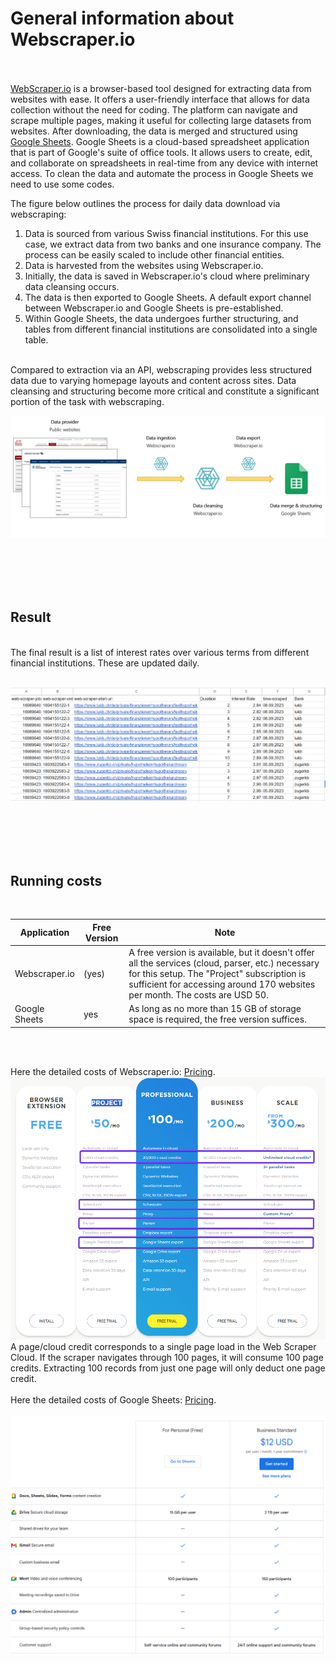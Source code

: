 # General information about Webscraper.io
<br><br>
[WebScraper.io](https://webscraper.io/) is a browser-based tool designed for extracting data from websites with ease. It offers a user-friendly interface that allows for data collection without the need for coding. The platform can navigate and scrape multiple pages, making it useful for collecting large datasets from websites. After downloading, the data is merged and structured using [Google Sheets](https://www.google.com/sheets/about/). Google Sheets is a cloud-based spreadsheet application that is part of Google's suite of office tools. It allows users to create, edit, and collaborate on spreadsheets in real-time from any device with internet access. To clean the data and automate the process in Google Sheets we need to use some codes. 

The figure below outlines the process for daily data download via webscraping:

1. Data is sourced from various Swiss financial institutions. For this use case, we extract data from two banks and one insurance company. The process can be easily scaled to include other financial entities.
2. Data is harvested from the websites using Webscraper.io.
3. Initially, the data is saved in Webscraper.io's cloud where preliminary data cleansing occurs.
4. The data is then exported to Google Sheets. A default export channel between Webscraper.io and Google Sheets is pre-established.
5. Within Google Sheets, the data undergoes further structuring, and tables from different financial institutions are consolidated into a single table.
<br>
Compared to extraction via an API, webscraping provides less structured data due to varying homepage layouts and content across sites. Data cleansing and structuring become more critical and constitute a significant portion of the task with webscraping.
<br>

![Alt Image Text](./Images/WS_Dataflow.png "Dataflow")
  
<br><br><br><br>

## Result
<br>
The final result is a list of interest rates over various terms from different financial institutions. These are updated daily.
<br><br>

![Alt Image Text](./Images/WS_Result.png "Result")

<br><br><br><br>

## Running costs
<br>

| Application  | Free Version  | Note          |
|-----------    |---------------|---------------|
| Webscraper.io | (yes)         | A free version is available, but it doesn't offer all the services (cloud, parser, etc.) necessary for this setup. The "Project" subscription is sufficient for accessing around 170 websites per month. The costs are USD 50. |
| Google Sheets | yes         | As long as no more than 15 GB of storage space is required, the free version suffices. |

<br><br>

Here the detailed costs of Webscraper.io: [Pricing](https://webscraper.io/pricing). 
<br>
![Alt Image Text](./Images/WS_Pricing.png "Premium")
<br>
A page/cloud credit corresponds to a single page load in the Web Scraper Cloud. If the scraper navigates through 100 pages, it will consume 100 page credits. Extracting 100 records from just one page will only deduct one page credit.
<br><br>
Here the detailed costs of Google Sheets: [Pricing](https://www.google.com/sheets/about/#pricing).  
<br>
![Alt Image Text](./Images/WS_Pricing_Google.png "Setup9")
